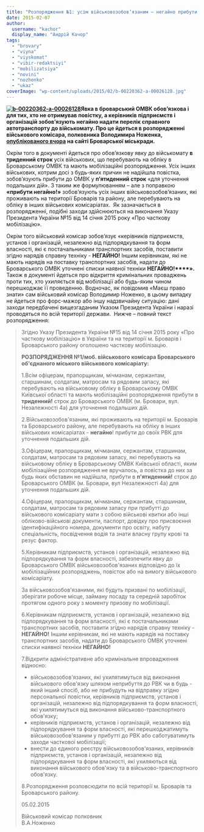```yaml
---
title: "Розпорядження №1: усім військовозобов’язаним – негайно прибути до військомату"
date: 2015-02-07
author: 
  username: "kachor"
  display_name: "Андрій Качор"
tags: 
  - "brovary"
  - "viyna"
  - "viyskomat"
  - "vibir-redaktsiyi"
  - "mobilizatsiya"
  - "novini"
  - "nozhenko"
  - "ukaz"
coverImage: "wp-content/uploads/2015/02/b-00220362-a-00026128.jpg"
---
```


**[![b-00220362-a-00026128](https://mpz.brovary.org/wp-content/uploads/2015/02/b-00220362-a-00026128.jpg)](https://mpz.brovary.org/wp-content/uploads/2015/02/b-00220362-a-00026128.jpg)Явка в броварський ОМВК обов’язкова і для тих, хто не отримував повістку, а керівників підприємств і організацій зобов’язують негайно надати перелік справного автотранспорту до військомату. Про це йдеться в розпорядженні військового комісара, полковника Володимира Ноженка, [опублікованого вчора](https://www.brovary.kiev.ua/rozporyadzhennya-%E2%84%961mob-v%D1%96iskovogo-kom%D1%96sara-brovarskogo-ob%D1%94dnanogo-m%D1%96skogo-v%D1%96iskovogo-kom%D1%96sar%D1%96atu) на сайті Броварської міськради.**

Окрім того в документі йдеться про обов’язкову явку до військомату **в триденний строк** усіх військових, що перебувають на обліку в Броварському ОМВК та мають мобілізаційні розпорядження. Усіх інших військових, котрим досі з будь-яких причин не надійшла повістка, зобов’язують прибути до ОМВК у **п’ятиденний строк** «для уточнення подальших дій». З таким же формулюванням – але з поправкою **«прибути негайно!»** зобов’язують усіх інших військовозобов’язаних, які проживають на території Броварів та району, але перебувають на обліку в інших військових комісаріатах.  Як зазначається в розпорядженні, подібні заходи здійснюються на виконання Указу Президента України №15 від 14 січня 2015 року «Про часткову мобілізацію».

Окрім того військовий комісар зобов’язує «керівників підприємств, установ і організацій, незалежно від підпорядкування та форм власності, які є постачальниками транспортних засобів, поставити згідно нарядів справну техніку - **НЕГАЙНО!** Іншим керівникам, які не мають нарядів на поставку транспортних засобів, надати до Броварського ОМВК уточнені списки наявної техніки **НЕГАЙНО!****».** Також в документі йдеться про відкриття кримінальних проваджень проти тих, хто ухиляється від мобілізації або будь-яким чином перешкоджає її проведенню. Водночас, як повідомив «Маєш право знати» сам військовий комісар Володимир Ноженко, в цьому випадку не йдеться про форс-мажор або іншу надзвичайну ситуацію: дані заходи передбачені вищезгаданим Указом Президента України і наразі проводяться по всій території держави.  Нижче – повний текст розпорядження:

> Згідно Указу Президента України №15 від 14 січня 2015 року «Про часткову мобілізацію» в України та на території м. Броварів і Броварського району оголошено часткову мобілізацію.
> 
> **РОЗПОРЯДЖЕННЯ №1/моб. військового комісара Броварського об'єднаного міського військового комісаріату:**
> 
> 1.Всім офіцерам, прапорщикам, мічманам, сержантам, старшинам, солдатам, матросам та рядовим запасу, які перебувають на військовому обліку в Броварському ОМВК Київської області та мають мобілізаційні розпорядження прибути в **триденний!** cтрок до Броварського ОМВК (м. Бровари, вул. Незалежності 4а) для уточнення подальших дій.
> 
> 2.Військовозобов'язаним, які проживають на території м. Броварів та Броварського району, але перебувають на обліку в інших військових комісаріатах - **негайно**! прибути до своїх РВК для уточнення подальших дій.
> 
> 3.Офіцерам, прапорщикам, мічманам, сержантам, старшинам, солдатам, матросам та рядовим запасу, які перебувають на військовому обліку в Броварському ОМВК Київської області, яким мобілізаційне розпорядження не вручалось, а повістка до них за будь яких обставин не надійшла, прибути в **п'ятиденний!** cтрок до Броварського ОМВК (м. Бровари, вул Незалежності 4а) для уточнення подальших дій.
> 
> 4.Офіцерам, прапорщикам, мічманам, сержантам, старшинам, солдатам, матросам та рядовим запасу при прибутті до військового комісаріату мати з собою військові квитки або інші обліково-військові документи, паспорт, довідку про присвоєння ідентифікаційного номера, документи про освіту, набуту спеціальність, посвідчення водія та знати власну групу крові та резус фактор.
> 
> 5.Керівникам підприємств, установ і організацій, незалежно від підпорядкування та форм власності, забезпечити явку до Броварського ОМВК військовозобов'язаних відповідно до їх мобілізаційних розпоряджень, повісток або на вимогу військового комісаріату.
> 
> За військовозобов'язаними, які будуть призвані по мобілізації, зберігати робоче місце, займану посаду та середній заробіток протягом одного року з моменту призову по мобілізації.
> 
> 6.Керівникам підприємств, установ і організацій, незалежно від підпорядкування та форм власності, які є постачальниками транспортних засобів, поставити згідно нарядів справну техніку - **НЕГАЙНО!** Іншим керівникам, які не мають нарядів на поставку транспортних засобів, надати до Броварського ОМВК уточнені списки наявної техніки **НЕГАЙНО!**
> 
> 7.Відкрити адміністративне або кримінальне впровадження відносно:
> 
> - військовозобов'язаних, які ухилятимуться від виконання військового обов'язку шляхом неприбуття до РВК чи в будь - який інший спосіб, або не прибудуть на відправку згідно персональної повістки, керівників підприємств, установ і організацій, незалежно від підпорядкування та форм власності, які ухилятимуться від виконання військово-транспортного обов'язку;
> - керівників підприємств, установ і організацій, незалежно від підпорядкування та форм власності, які перешкоджатимуть військовозобов'язаним у прибутті до РВК або саботуватимуть заходи часткової мобілізації;
> - внести до єдиного реєстру військовозобов'язаних, керівників підприємств, установ і організацій, незалежно від підпорядкування та форм власності, які ухиляються від виконання військового обов'язку та в військово-транспортного обов'язку.
> 
> 8.Розпорядження розповсюдити по всій території м. Броварів та Броварського району.
> 
> 05.02.2015
> 
> Військовий комісар полковник                                                   В.А.Ноженко
